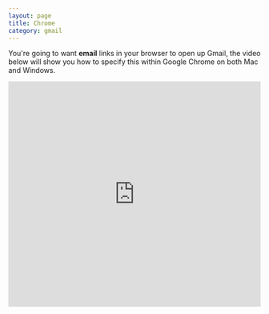 ```yaml
---
layout: page
title: Chrome
category: gmail
---
```


You're going to want **email** links in your browser to open up Gmail, the video below will show you how to specify this within Google Chrome on both Mac and Windows.

<iframe id="ytplayer" type="text/html" width="100%" height="450" src="https://www.youtube.com/embed/4eWCHch-JGU" frameborder="0"></iframe>
